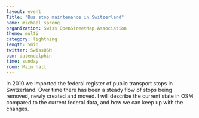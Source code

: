 ```yaml
---
layout: event
Title: "Bus stop maintenance in Switzerland"
name: michael spreng
organization: Swiss OpenStreetMap Association
theme: multi
category: lightning
length: 5min
twitter: SwissOSM
osm: datendelphin
time: sunday
room: Main hall
---
```

In 2010 we imported the federal register of public transport stops in Switzerland. Over time there has been a steady flow of stops being removed, newly created and moved. I will describe the current state in OSM compared to the current federal data, and how we can keep up with the changes.
